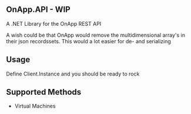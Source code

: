 OnApp.API - WIP
-------------------------

A .NET Library for the OnApp REST API

A wish could be that OnApp would remove the multidimensional array's in their json recordssets.
This would a lot easier for de- and serializing

Usage
---
Define Client.Instance and you should be ready to rock


Supported Methods
-------------------------
* Virtual Machines

